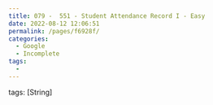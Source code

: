 ```yaml
---
title: 079 -  551 - Student Attendance Record I - Easy
date: 2022-08-12 12:06:51
permalink: /pages/f6928f/
categories:
  - Google
  - Incomplete
tags:
  - 
---
```

tags: [String]